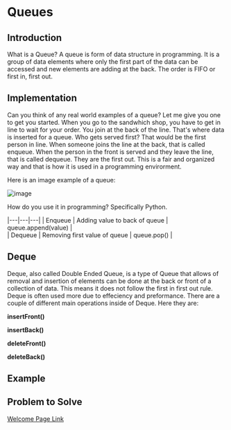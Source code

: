 # Queues
## Introduction
What is a Queue?
A queue is form of data structure in programming.  It is a group of data elements where only the first part of the data can be accessed and new elements are adding at the back.  The order is FIFO or first in, first out.
## Implementation
Can you think of any real world examples of a queue?  Let me give you one to get you started.  When you go to the sandwhich shop, you have to get in line to wait for your order.  You join at the back of the line.  That's where data is inserted for a queue.  Who gets served first?  That would be the first person in line.  When someone joins the line at the back, that is called enqueue.  When the person in the front is served and they leave the line, that is called dequeue.  They are the first out.  This is a fair and organized way and that is how it is used in a programming envirorment.

Here is an image example of a queue:

![image](https://user-images.githubusercontent.com/97404870/176754026-09319f32-78d1-4a97-bc70-e36ee7c36acf.png)

How do you use it in programming?  Specifically Python.

|---|---|---|
| Enqueue  | Adding value to back of queue  |  queue.append(value) |  
| Dequeue  | Removing first value of queue  | queue.pop()  |


## Deque
Deque, also called Double Ended Queue, is a type of Queue that allows of removal and insertion of elements can be done at the back or front of a collection of data.  This means it does not follow the first in first out rule.  Deque is often used more due to effeciency and preformance.  There are a couple of different main operations inside of Deque.  Here they are:

**insertFront()**

**insertBack()**

**deleteFront()**

**deleteBack()**
## Example

## Problem to Solve




[Welcome Page Link](https://github.com/jakesoulier/DataStructuresProj/blob/main/0-welcome.md)

